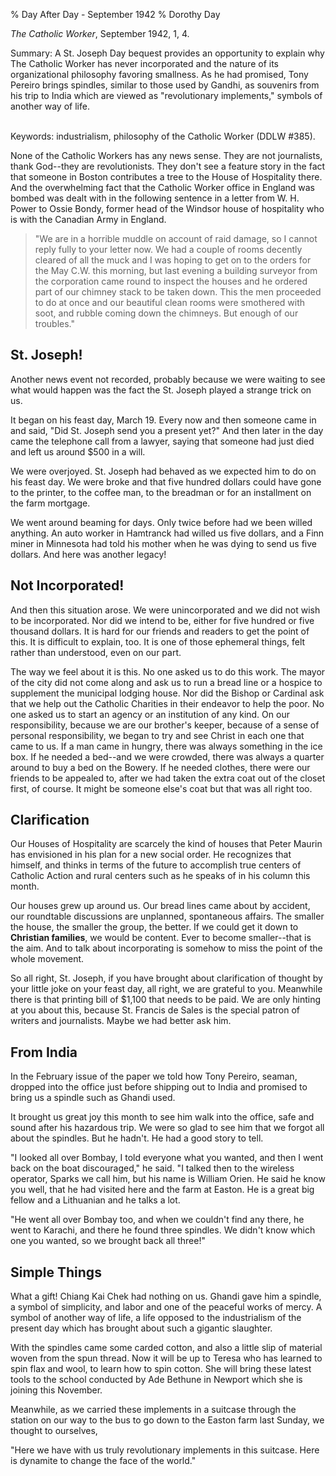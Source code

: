 % Day After Day - September 1942
% Dorothy Day

*The Catholic Worker*, September 1942, 1, 4.

Summary: A St. Joseph Day bequest provides an opportunity to explain why
The Catholic Worker has never incorporated and the nature of its
organizational philosophy favoring smallness. As he had promised, Tony
Pereiro brings spindles, similar to those used by Gandhi, as souvenirs
from his trip to India which are viewed as "revolutionary implements,"
symbols of another way of life.

\
Keywords: industrialism, philosophy of the Catholic Worker (DDLW \#385).

None of the Catholic Workers has any news sense. They are not
journalists, thank God--they are revolutionists. They don't see a
feature story in the fact that someone in Boston contributes a tree to
the House of Hospitality there. And the overwhelming fact that the
Catholic Worker office in England was bombed was dealt with in the
following sentence in a letter from W. H. Power to Ossie Bondy, former
head of the Windsor house of hospitality who is with the Canadian Army
in England.

> "We are in a horrible muddle on account of raid damage, so I cannot
> reply fully to your letter now. We had a couple of rooms decently
> cleared of all the muck and I was hoping to get on to the orders for
> the May C.W. this morning, but last evening a building surveyor from
> the corporation came round to inspect the houses and he ordered part
> of our chimney stack to be taken down. This the men proceeded to do at
> once and our beautiful clean rooms were smothered with soot, and
> rubble coming down the chimneys. But enough of our troubles."

St. Joseph!
-----------

Another news event not recorded, probably because we were waiting to see
what would happen was the fact the St. Joseph played a strange trick on
us.

It began on his feast day, March 19. Every now and then someone came in
and said, "Did St. Joseph send you a present yet?" And then later in the
day came the telephone call from a lawyer, saying that someone had just
died and left us around \$500 in a will.

We were overjoyed. St. Joseph had behaved as we expected him to do on
his feast day. We were broke and that five hundred dollars could have
gone to the printer, to the coffee man, to the breadman or for an
installment on the farm mortgage.

We went around beaming for days. Only twice before had we been willed
anything. An auto worker in Hamtranck had willed us five dollars, and a
Finn miner in Minnesota had told his mother when he was dying to send us
five dollars. And here was another legacy!

Not Incorporated!
-----------------

And then this situation arose. We were unincorporated and we did not
wish to be incorporated. Nor did we intend to be, either for five
hundred or five thousand dollars. It is hard for our friends and readers
to get the point of this. It is difficult to explain, too. It is one of
those ephemeral things, felt rather than understood, even on our part.

The way we feel about it is this. No one asked us to do this work. The
mayor of the city did not come along and ask us to run a bread line or a
hospice to supplement the municipal lodging house. Nor did the Bishop or
Cardinal ask that we help out the Catholic Charities in their endeavor
to help the poor. No one asked us to start an agency or an institution
of any kind. On our responsibility, because we are our brother's keeper,
because of a sense of personal responsibility, we began to try and see
Christ in each one that came to us. If a man came in hungry, there was
always something in the ice box. If he needed a bed--and we were
crowded, there was always a quarter around to buy a bed on the Bowery.
If he needed clothes, there were our friends to be appealed to, after we
had taken the extra coat out of the closet first, of course. It might be
someone else's coat but that was all right too.

Clarification
-------------

Our Houses of Hospitality are scarcely the kind of houses that Peter
Maurin has envisioned in his plan for a new social order. He recognizes
that himself, and thinks in terms of the future to accomplish true
centers of Catholic Action and rural centers such as he speaks of in his
column this month.

Our houses grew up around us. Our bread lines came about by accident,
our roundtable discussions are unplanned, spontaneous affairs. The
smaller the house, the smaller the group, the better. If we could get it
down to **Christian families**, we would be content. Ever to become
smaller--that is the aim. And to talk about incorporating is somehow to
miss the point of the whole movement.

So all right, St. Joseph, if you have brought about clarification of
thought by your little joke on your feast day, all right, we are
grateful to you. Meanwhile there is that printing bill of \$1,100 that
needs to be paid. We are only hinting at you about this, because St.
Francis de Sales is the special patron of writers and journalists. Maybe
we had better ask him.

From India
----------

In the February issue of the paper we told how Tony Pereiro, seaman,
dropped into the office just before shipping out to India and promised
to bring us a spindle such as Ghandi used.

It brought us great joy this month to see him walk into the office, safe
and sound after his hazardous trip. We were so glad to see him that we
forgot all about the spindles. But he hadn't. He had a good story to
tell.

"I looked all over Bombay, I told everyone what you wanted, and then I
went back on the boat discouraged," he said. "I talked then to the
wireless operator, Sparks we call him, but his name is William Orien. He
said he know you well, that he had visited here and the farm at Easton.
He is a great big fellow and a Lithuanian and he talks a lot.

"He went all over Bombay too, and when we couldn't find any there, he
went to Karachi, and there he found three spindles. We didn't know which
one you wanted, so we brought back all three!"

Simple Things
-------------

What a gift! Chiang Kai Chek had nothing on us. Ghandi gave him a
spindle, a symbol of simplicity, and labor and one of the peaceful works
of mercy. A symbol of another way of life, a life opposed to the
industrialism of the present day which has brought about such a gigantic
slaughter.

With the spindles came some carded cotton, and also a little slip of
material woven from the spun thread. Now it will be up to Teresa who has
learned to spin flax and wool, to learn how to spin cotton. She will
bring these latest tools to the school conducted by Ade Bethune in
Newport which she is joining this November.

Meanwhile, as we carried these implements in a suitcase through the
station on our way to the bus to go down to the Easton farm last Sunday,
we thought to ourselves,

"Here we have with us truly revolutionary implements in this suitcase.
Here is dynamite to change the face of the world."
